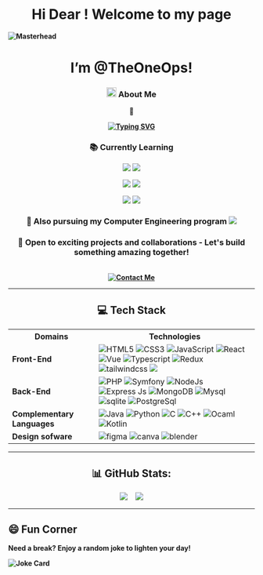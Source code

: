 <div align="center">
  <h1><strong>Hi Dear ! <strong> Welcome to my page</strong></h1>
</div>


![Masterhead](https://images.unsplash.com/photo-1706263085333-653485333e47?q=80&w=1932&auto=format&fit=crop&ixlib=rb-4.0.3&ixid=M3wxMjA3fDB8MHxwaG90by1wYWdlfHx8fGVufDB8fHx8fA%3D%3D)



<h1 align="center"> I’m @TheOneOps!</h1>

<div align="center">
  <h3><img src="https://user-images.githubusercontent.com/74038190/214644152-52f47eb3-5e31-4f47-8758-05c9468d5596.gif" style="height:20px; line-height:20px;"> About Me</h3>
  
  👀 <div align="center">
  <!-- Typing effect -->
  <a href="https://git.io/typing-svg">
    <img src="https://readme-typing-svg.herokuapp.com?font=aptos+Code&pause=500&color=FFF&center=true&vCenter=true&width=700&lines=I'm+a++Full+Stack+Developer;And+a+Computer+Engineering+Student;Always+Learning+New+Things+in+my+part+time;Mostly+Interested+in+AI+and+systems+design" alt="Typing SVG" />
  </a>
</div>
  
  <h3 align="center">📚 Currently Learning</h3>
  <p><img src="https://img.shields.io/badge/React-Progress-brightgreen?style=flat-square&logo=react&logoColor=white&labelColor=black&color=000000" />
  <img src="https://progress-bar.xyz/65?title=React&width=200&color=000000"align:right/></p>

  <p><img src="https://img.shields.io/badge/Next.js-Progress-brightgreen?style=flat-square&logo=next.js&logoColor=white&labelColor=black&color=000000" />
  <img src="https://progress-bar.xyz/55?title=Next.js&width=200&color=000000" align:right/></p>
  
  <p><img src="https://img.shields.io/badge/nestjs-333?style=flat-square&logo=nestjs&logoColor=white&labelColor=black&color=000000" />
  <img src="https://progress-bar.xyz/35?title=NestJS&width=200&color=000000" align:right/></p>
  
  <h3><span>🌱 Also pursuing my Computer Engineering program</span> <img align:center src="https://img.shields.io/badge/At_polytech's_tours!-DAA520?style=for-the-badge"/></h3>
  
  <h3>💞️  Open to exciting projects and collaborations - Let's build something amazing together! </h3>
  <br/>
  
  <a href="mailto:medewoubillgate@yahoo.com">
    <img src="https://img.shields.io/badge/Contact_Me-D14836?style=for-the-badge&logo=gmail&logoColor=white" alt="Contact Me"/>
  </a>
</div>

---

<h2 align="center">💻 Tech Stack</h2>

<table style="margin-left: auto; margin-right: auto; display: block;">
  <tr>
    <th>Domains</th>
    <th>Technologies</th>
  </tr>
  <tr>
    <td><strong>Front-End</strong></td>
    <td>
      <img src="https://img.shields.io/badge/html5-%23E34F26.svg?style=for-the-badge&logo=html5&logoColor=white" alt="HTML5"/>
      <img src="https://img.shields.io/badge/css3-%231572B6.svg?style=for-the-badge&logo=css3&logoColor=white" alt="CSS3"/>
      <img src="https://img.shields.io/badge/javascript-%23323330.svg?style=for-the-badge&logo=javascript&logoColor=%23F7DF1E" alt="JavaScript"/>
      <img src="https://img.shields.io/badge/React-20232A?style=for-the-badge&logo=react&logoColor=61DAFB" alt="React"/>
      <img src="https://img.shields.io/badge/Vue%20js-35495E?style=for-the-badge&logo=vuedotjs&logoColor=4FC08D" alt="Vue"/>
      <img src="https://img.shields.io/badge/TypeScript-007ACC?style=for-the-badge&logo=typescript&logoColor=white" alt="Typescript"/>
      <img src="https://img.shields.io/badge/Redux-593D88?style=for-the-badge&logo=redux&logoColor=white" alt="Redux">
      <img src="https://img.shields.io/badge/tailwindcss-%2338B2AC.svg?style=for-the-badge&logo=tailwind-css&logoColor=white" alt="tailwindcss">
      <img src="https://img.shields.io/badge/SASS-hotpink.svg?style=for-the-badge&logo=SASS&logoColor=white">
    </td>
  </tr>
  <tr>
    <td><strong>Back-End</strong></td>
    <td>
      <img src="https://img.shields.io/badge/php-%23330.svg?style=for-the-badge&logo=php&logoColor=%8993be" alt="PHP"/>
      <img src="https://img.shields.io/badge/symfony-%2320232a.svg?style=for-the-badge&logo=symfony&logoColor=green" alt="Symfony"/>
      <img src="https://img.shields.io/badge/Node%20js-339933?style=for-the-badge&logo=nodedotjs&logoColor=white" alt="NodeJs"/>
      <img src="https://img.shields.io/badge/Express%20js-000000?style=for-the-badge&logo=express&logoColor=white" alt="Express Js"/>
      <img src="https://img.shields.io/badge/MongoDB-4EA94B?style=for-the-badge&logo=mongodb&logoColor=white" alt="MongoDB"/>
      <img src="https://img.shields.io/badge/mysql-4479A1.svg?style=for-the-badge&logo=mysql&logoColor=white" alt="Mysql">
      <img src="https://img.shields.io/badge/sqlite-%2307405e.svg?style=for-the-badge&logo=sqlite&logoColor=white" alt="sqlite">
      <img src="https://img.shields.io/badge/PostgreSQL-316192?style=for-the-badge&logo=postgresql&logoColor=white" alt="PostgreSql">      
    </td>
  </tr>
  <tr>
    <td><strong>Complementary Languages</strong></td>
    <td>
      <img src="https://img.shields.io/badge/java-%23ED8B00.svg?style=for-the-badge&logo=java&logoColor=#191970" alt="Java"/>
      <img src="https://img.shields.io/badge/python-3670A0?style=for-the-badge&logo=python&logoColor=ffdd54" alt="Python"/>
      <img src="https://img.shields.io/badge/c-%2300599C.svg?style=for-the-badge&logo=c&logoColor=white" alt="C"/>
      <img src="https://img.shields.io/badge/c++-%2300599C.svg?style=for-the-badge&logo=c%2B%2B&logoColor=white" alt="C++">
      <img src="https://img.shields.io/badge/OCaml-%23E98407.svg?style=for-the-badge&logo=ocaml&logoColor=white" alt="Ocaml">
      <img src="https://img.shields.io/badge/Kotlin-B125EA?style=for-the-badge&logo=kotlin&logoColor=white" alt="Kotlin">
    </td>
  </tr>
  <tr>
    <td><strong>Design sofware</strong></td>
    <td>
      <img src="https://img.shields.io/badge/figma-%23F24E1E.svg?style=for-the-badge&logo=figma&logoColor=white" alt="figma">
      <img src="https://img.shields.io/badge/Canva-%2300C4CC.svg?style=for-the-badge&logo=Canva&logoColor=white" alt="canva">
      <img src="https://img.shields.io/badge/blender-%23F5792A.svg?style=for-the-badge&logo=blender&logoColor=white" alt="blender">
    </td>
  </tr>
</table>

---

## 
<h2 align="center">📊 GitHub Stats:</h2>
<div align="center">
  <img src="https://github-readme-stats.vercel.app/api?username=theoneOps&theme=graywhite&hide_border=false&include_all_commits=true&count_private=false" />
  &nbsp;&nbsp;&nbsp;
  <img src="https://github-readme-stats.vercel.app/api/top-langs/?username=theoneOps&theme=graywhite&hide_border=false&include_all_commits=true&count_private=true&layout=compact&langs_count=10" />
</div>


---

<!--
## 🚀 Featured Projects
<a href="https://github.com/theoneOps/project1">
  <img align="center" src="https://github-readme-stats.vercel.app/api/pin/?username=theoneOps&repo=project1&theme=graywhite" />
</a>
<a href="https://github.com/theoneOps/project2">
  <img align="center" src="https://github-readme-stats.vercel.app/api/pin/?username=theoneOps&repo=project2&theme=graywhite" />
</a>
-->

## 😄 Fun Corner
Need a break? Enjoy a random joke to lighten your day!

![Joke Card](https://readme-jokes.vercel.app/api)
